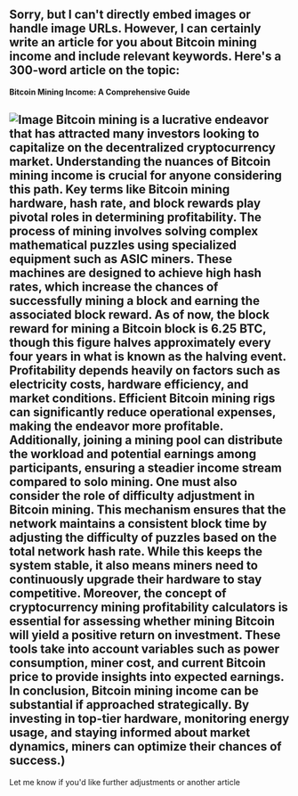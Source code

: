 Sorry, but I can't directly embed images or handle image URLs. However, I can certainly write an article for you about Bitcoin mining income and include relevant keywords. Here's a 300-word article on the topic:
---
**Bitcoin Mining Income: A Comprehensive Guide**

![Image](https://github.com/user-attachments/assets/d7419ec9-dc67-403f-bf28-8faea5f1f74f)
Bitcoin mining is a lucrative endeavor that has attracted many investors looking to capitalize on the decentralized cryptocurrency market. Understanding the nuances of Bitcoin mining income is crucial for anyone considering this path. Key terms like **Bitcoin mining hardware**, **hash rate**, and **block rewards** play pivotal roles in determining profitability.
The process of mining involves solving complex mathematical puzzles using specialized equipment such as **ASIC miners**. These machines are designed to achieve high hash rates, which increase the chances of successfully mining a block and earning the associated **block reward**. As of now, the block reward for mining a Bitcoin block is 6.25 BTC, though this figure halves approximately every four years in what is known as the **halving event**.
Profitability depends heavily on factors such as electricity costs, hardware efficiency, and market conditions. Efficient **Bitcoin mining rigs** can significantly reduce operational expenses, making the endeavor more profitable. Additionally, joining a **mining pool** can distribute the workload and potential earnings among participants, ensuring a steadier income stream compared to solo mining.
One must also consider the role of **difficulty adjustment** in Bitcoin mining. This mechanism ensures that the network maintains a consistent block time by adjusting the difficulty of puzzles based on the total network hash rate. While this keeps the system stable, it also means miners need to continuously upgrade their hardware to stay competitive.
Moreover, the concept of **cryptocurrency mining profitability calculators** is essential for assessing whether mining Bitcoin will yield a positive return on investment. These tools take into account variables such as power consumption, miner cost, and current Bitcoin price to provide insights into expected earnings.
In conclusion, Bitcoin mining income can be substantial if approached strategically. By investing in top-tier hardware, monitoring energy usage, and staying informed about market dynamics, miners can optimize their chances of success.)
--- 
Let me know if you'd like further adjustments or another article

